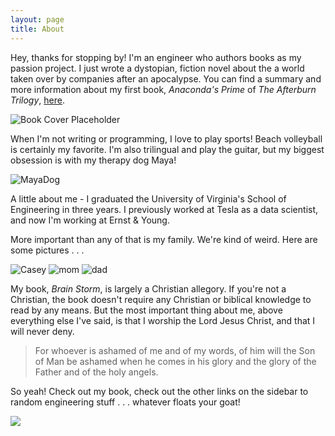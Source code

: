 ```yaml
---
layout: page
title: About
---
```


<p class="message">
  Hey, thanks for stopping by! I'm an engineer who authors books as my passion project. I just wrote a dystopian, fiction novel about the a world taken over by companies after an apocalypse. You can find a summary and more information about my first book, <em>Anaconda's Prime</em> of <em>The Afterburn Trilogy</em>, <a href="{{site.baseurl | append: '/books/'}}">here</a>. 
</p>

![Book Cover Placeholder](https://i.imgur.com/mNtDD5U.jpg)

<p>
  When I'm not writing or programming, I love to play sports! Beach volleyball is certainly my favorite. I'm also trilingual and play the guitar, but my biggest obsession is with my therapy dog Maya!
</p>

![MayaDog](https://i.imgur.com/Ay9UoFj.jpg)

<p>
A little about me - I graduated the University of Virginia's School of Engineering in three years. I previously worked at Tesla as a data scientist, and now I'm working at Ernst & Young.
</p>

<p>
More important than any of that is my family. We're kind of weird. Here are some pictures . . . 
</p>

![Casey](https://i.imgur.com/ASqfbO4.jpg)
![mom](https://i.imgur.com/VoKnZ7E.jpg)
![dad](https://i.imgur.com/Ah9xOS5.jpg)

My book, _Brain Storm_, is largely a Christian allegory. If you're not a Christian, the book doesn't require any Christian or biblical knowledge to read by any means. But the most important thing about me, above everything else I've said, is that I worship the Lord Jesus Christ, and that I will never deny.

> For whoever is ashamed of me and of my words, of him will the Son of Man be ashamed when he comes in his glory and the glory of the Father and of the holy angels.

<p>So yeah! Check out my book, check out the other links on the sidebar to random engineering stuff . . . whatever floats your goat!</p>

![](https://i.pinimg.com/474x/6d/01/da/6d01da006a6a4654ea9943d062307398--so-funny-funny-pics.jpg)

<!-- <div class="card" style="width: 18rem;">
  <div class="card-body">
    <h5 class="card-title">Luke Anglin</h5>
    <p class="card-text">Contact me</p>
  </div>
  <ul class="list-group list-group-flush">
    <li class="list-group-item">Email: lta9vw@virginia.edu</li>
    <li class="list-group-item">Github: luke-anglin</li>
  </ul>
  <div class="card-body">
    <a href="https://github.com/luke-anglin" style="margin-right: 5em;" class="card-link">GitHub</a>
  </div>
</div> -->
